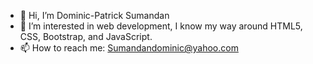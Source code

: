 - 👋 Hi, I’m Dominic-Patrick Sumandan
- 👀 I’m interested in web development, I know my way around HTML5, CSS, Bootstrap, and JavaScript.
- 📫 How to reach me: Sumandandominic@yahoo.com

<!---
DominicS98/DominicS98 is a ✨ special ✨ repository because its `README.md` (this file) appears on your GitHub profile.
You can click the Preview link to take a look at your changes.
--->
